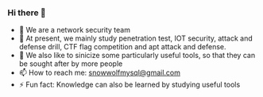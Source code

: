 ### Hi there 👋
- 🔭 We are a network security team
- 🌱 At present, we mainly study penetration test, IOT security, attack and defense drill, CTF flag competition and apt attack and defense.
- 💬 We also like to sinicize some particularly useful tools, so that they can be sought after by more people
- 📫 How to reach me: snowwolfmysql@gmail.com
- ⚡ Fun fact: Knowledge can also be learned by studying useful tools
